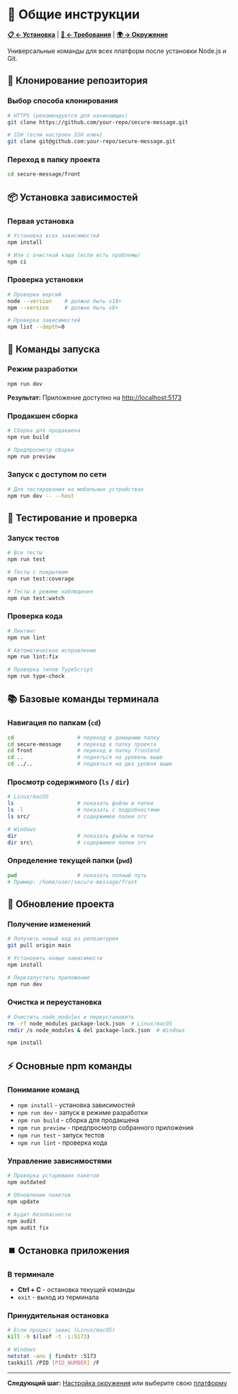 # 🔧 Общие инструкции

**[📋 ← Установка](index.md)** | **[🎯 ← Требования](requirements.md)** | **[🌍 → Окружение](setup/environment.md)**

Универсальные команды для всех платформ после установки Node.js и Git.

## 📂 Клонирование репозитория

### Выбор способа клонирования
```bash
# HTTPS (рекомендуется для начинающих)
git clone https://github.com/your-repo/secure-message.git

# SSH (если настроен SSH ключ)
git clone git@github.com:your-repo/secure-message.git
```

### Переход в папку проекта
```bash
cd secure-message/front
```

## 📦 Установка зависимостей

### Первая установка
```bash
# Установка всех зависимостей
npm install

# Или с очисткой кэша (если есть проблемы)
npm ci
```

### Проверка установки
```bash
# Проверка версий
node --version    # должно быть v18+
npm --version     # должно быть v8+

# Проверка зависимостей
npm list --depth=0
```

## 🚀 Команды запуска

### Режим разработки
```bash
npm run dev
```
**Результат:** Приложение доступно на [http://localhost:5173](http://localhost:5173)

### Продакшен сборка
```bash
# Сборка для продакшена
npm run build

# Предпросмотр сборки
npm run preview
```

### Запуск с доступом по сети
```bash
# Для тестирования на мобильных устройствах
npm run dev -- --host
```

## 🧪 Тестирование и проверка

### Запуск тестов
```bash
# Все тесты
npm run test

# Тесты с покрытием
npm run test:coverage

# Тесты в режиме наблюдения
npm run test:watch
```

### Проверка кода
```bash
# Линтинг
npm run lint

# Автоматическое исправление
npm run lint:fix

# Проверка типов TypeScript
npm run type-check
```

## 📚 Базовые команды терминала

### Навигация по папкам (`cd`)
```bash
cd                    # переход в домашнюю папку
cd secure-message     # переход в папку проекта
cd front              # переход в папку frontend
cd ..                 # подняться на уровень выше
cd ../..              # подняться на два уровня выше
```

### Просмотр содержимого (`ls` / `dir`)
```bash
# Linux/macOS
ls                    # показать файлы и папки
ls -l                 # показать с подробностями
ls src/               # содержимое папки src

# Windows
dir                   # показать файлы и папки
dir src\              # содержимое папки src
```

### Определение текущей папки (`pwd`)
```bash
pwd                   # показать полный путь
# Пример: /home/user/secure-message/front
```

## 🔄 Обновление проекта

### Получение изменений
```bash
# Получить новый код из репозитория
git pull origin main

# Установить новые зависимости
npm install

# Перезапустить приложение
npm run dev
```

### Очистка и переустановка
```bash
# Очистить node_modules и переустановить
rm -rf node_modules package-lock.json  # Linux/macOS
rmdir /s node_modules & del package-lock.json  # Windows

npm install
```

## ⚡ Основные npm команды

### Понимание команд
- `npm install` - установка зависимостей
- `npm run dev` - запуск в режиме разработки
- `npm run build` - сборка для продакшена
- `npm run preview` - предпросмотр собранного приложения
- `npm run test` - запуск тестов
- `npm run lint` - проверка кода

### Управление зависимостями
```bash
# Проверка устаревших пакетов
npm outdated

# Обновление пакетов
npm update

# Аудит безопасности
npm audit
npm audit fix
```

## ⏹️ Остановка приложения

### В терминале
- **Ctrl + C** - остановка текущей команды
- `exit` - выход из терминала

### Принудительная остановка
```bash
# Если процесс завис (Linux/macOS)
kill -9 $(lsof -t -i:5173)

# Windows
netstat -ano | findstr :5173
taskkill /PID [PID_NUMBER] /F
```

---

**Следующий шаг:** [Настройка окружения](setup/environment.md) или выберите свою [платформу](index.md#🖥️-платформы)
